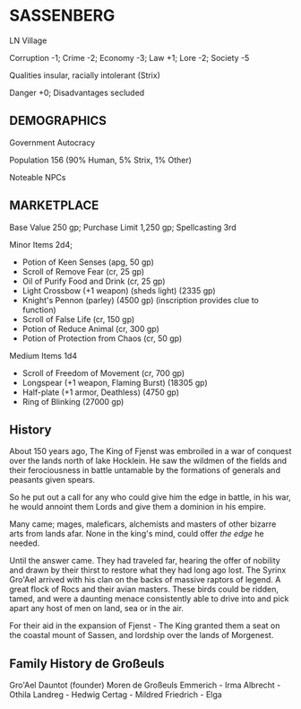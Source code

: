 # SASSENBERG
LN Village

Corruption -1; Crime -2; Economy -3; Law +1; Lore -2; Society -5

Qualities insular, racially intolerant (Strix)

Danger +0; Disadvantages secluded

## DEMOGRAPHICS

Government Autocracy

Population 156 (90% Human, 5% Strix, 1% Other)

Noteable NPCs

## MARKETPLACE

Base Value 250 gp; Purchase Limit 1,250 gp; Spellcasting 3rd

Minor Items 2d4; 
- Potion of Keen Senses (apg, 50 gp)
- Scroll of Remove Fear (cr, 25 gp)
- Oil of Purify Food and Drink (cr, 25 gp)
- Light Crossbow (+1 weapon) (sheds light) (2335 gp)
- Knight's Pennon (parley) (4500 gp) (inscription provides clue to function)
- Scroll of False Life (cr, 150 gp)
- Potion of Reduce Animal (cr, 300 gp)
- Potion of Protection from Chaos (cr, 50 gp)

Medium Items 1d4
- Scroll of Freedom of Movement (cr, 700 gp)
- Longspear (+1 weapon, Flaming Burst) (18305 gp)
- Half-plate (+1 armor, Deathless) (4750 gp)
- Ring of Blinking (27000 gp)



## History 

About 150 years ago, The King of Fjenst was embroiled in a war of conquest over the lands north of lake Hocklein. He saw the wildmen of the fields and their ferociousness in battle untamable by the formations of generals and peasants given spears. 

So he put out a call for any who could give him the edge in battle, in his war, he would annoint them Lords and give them a dominion in his empire. 

Many came; mages, maleficars, alchemists and masters of other bizarre arts from lands afar. None in the king's mind, could offer *the edge* he needed. 

Until the answer came. They had traveled far, hearing the offer of nobility and drawn by their thirst to restore what they had long ago lost. The Syrinx Gro'Ael arrived with his clan on the backs of massive raptors of legend. A great flock of Rocs and their avian masters. These birds could be ridden, tamed, and were a daunting menace consistently able to drive into and pick apart any host of men on land, sea or in the air. 

For their aid in the expansion of Fjenst - The King granted them a seat on the coastal mount of Sassen, and lordship over the lands of Morgenest. 

## Family History de Großeuls 

Gro'Ael Dauntot (founder)
Moren de Großeuls 
Emmerich - Irma
Albrecht - Othila
Landreg - Hedwig
Certag - Mildred
Friedrich - Elga